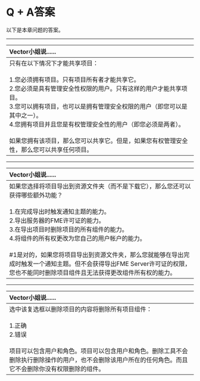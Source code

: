 # Q + A答案

以下是本章问题的答案。

---

|  Vector小姐说...... |
| :--- |
|  只有在以下情况下才能共享项目：  <br><br>1.您必须拥有项目。只有项目所有者才能共享它。 <br>2.您必须是具有管理安全性权限的用户。只有这样的用户才能共享项目。 <br>3.您可以拥有项目，也可以是拥有管理安全权限的用户（即您可以是其中之一）。 <br>4.您拥有项目并且您是有权管理安全性的用户（即您必须是两者）。  <br><br>如果您拥有该项目，那么您可以共享它。但是，如果您有权管理安全性，那么您可以共享任何项目。 |

---

|  Vector小姐说...... |
| :--- |
|  如果您选择将项目导出到资源文件夹（而不是下载它），那么您还可以获得哪些额外功能？  <br><br>1.在完成导出时触发通知主题的能力。 <br>2.导出服务器的FME许可证的能力。 <br>3.在导出项目时删除项目的所有组件的能力。 <br>4.将组件的所有权更改为您自己的用户帐户的能力。  <br><br>\#1是对的，如果您将项目导出到资源文件夹，那么您就能够在导出完成时触发一个通知主题。但不会获得导出FME Server许可证的权限，您也不能同时删除项目组件且无法获得更改组件所有权的能力。 |

---

|  Vector小姐说...... |
| :--- |
|  选中该复选框以删除项目的内容将删除所有项目组件：  <br><br>1.正确 <br>2.错误  <br><br>项目可以包含用户和角色。项目可以包含用户和角色。删除工具不会删除执行删除操作的用户，也不会删除该用户所在的任何角色。而且它不会删除你没有权限删除的组件。 |

